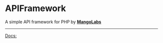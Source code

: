 APIFramework
============

A simple API framework for PHP by **[MangoLabs](http://www.mangolabs.com.ar/ "Mangolabs")**

---

[Docs:](http://apidocs.nicolabs.com.ar/)
